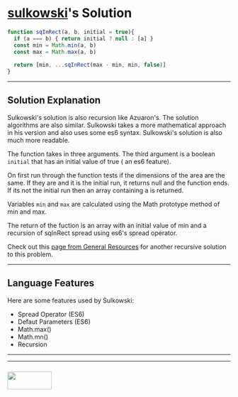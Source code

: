 # [sulkowski](https://www.codewars.com/users/sulkowski)'s Solution

```js
function sqInRect(a, b, initial = true){
  if (a === b) { return initial ? null : [a] }  
  const min = Math.min(a, b)
  const max = Math.max(a, b)
    
  return [min, ...sqInRect(max - min, min, false)]
}
```
---

## Solution Explanation

Sulkowski's solution is also recursion like Azuaron's. The solution algorithms are also similar. Sulkowski takes a more mathematical approach in his version and also uses some es6 syntax. Sulkowski's solution is also much more readable. 

The function takes in three arguments. The third argument is a boolean `initial` that has an initial value of true ( an es6 feature).

On first run through the function tests if the dimensions of the area are the same. If they are and it is the initial run, it returns null and the function ends. If its not the initial run then an array containing a is returned.

Variables `min` and `max` are calculated using the Math prototype method of min and max.

The return of the fuction is an array with an initial value of  min and a recursion of sqInRect spread using es6's spread operator.

Check out this [page from General Resources](https://elewa-academy.github.io/General-Resources/cs-101/recursion.html) for another recursive solution to this problem.

---

## Language Features

Here are some features used by Sulkowski:
* Spread Operator (ES6)
* Defaut Parameters (ES6)
* Math.max()
* Math.mn()
* Recursion

___
___
### <a href="http://elewa.education/blog" target="_blank"><img src="https://user-images.githubusercontent.com/18554853/34921062-506450ae-f97d-11e7-875f-6feeb26ad72d.png" width="100" height="40"/></a>
